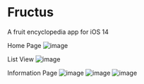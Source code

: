 # Fructus
A fruit encyclopedia app for iOS 14

Home Page
![image](https://github.com/blackhawk005/Fructus/blob/main/images%20and%20videos/LaunchPage.PNG)

List View
![image](https://github.com/blackhawk005/Fructus/blob/main/images%20and%20videos/ListView.PNG)

Information Page
![image](https://github.com/blackhawk005/Fructus/blob/main/images%20and%20videos/InformationPage(1).PNG) ![image](https://github.com/blackhawk005/Fructus/blob/main/images%20and%20videos/InformationPage(2).PNG) ![image](https://github.com/blackhawk005/Fructus/blob/main/images%20and%20videos/InformationPage(3).PNG)
